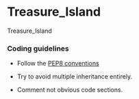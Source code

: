 # Treasure_Island
Treasure_Island


### Coding guidelines
- Follow the [PEP8 conventions](https://peps.python.org/pep-0008/)

- Try to avoid multiple inheritance entirely.

- Comment not obvious code sections.
